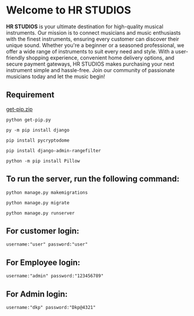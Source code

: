 # Welcome to HR STUDIOS
**HR STUDIOS** is your ultimate destination for high-quality musical instruments. Our mission is to connect musicians and music enthusiasts with the finest instruments, ensuring every customer can discover their unique sound. Whether you're a beginner or a seasoned professional, we offer a wide range of instruments to suit every need and style. With a user-friendly shopping experience, convenient home delivery options, and secure payment gateways, HR STUDIOS makes purchasing your next instrument simple and hassle-free. Join our community of passionate musicians today and let the music begin!



## Requirement
    
[get-pip.zip](https://github.com/7Har/Restaurant_management_system/files/6250009/get-pip.zip)


    python get-pip.py

    py -m pip install django

    pip install pycryptodome

    pip install django-admin-rangefilter
    
    python -m pip install Pillow    


## To run the server, run the following command:

    python manage.py makemigrations
        
    python manage.py migrate

    python manage.py runserver


## For  customer login:

    username:"user" password:"user"
    
## For  Employee login:

    username:"admin" password:"123456789"
    
## For  Admin login:

    username:"dkp" password:"Dkp@4321"

